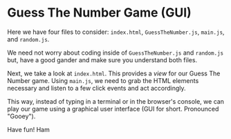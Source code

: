 # Guess The Number Game (GUI)

Here we have four files to consider: `index.html`, `GuessTheNumber.js`,
`main.js`, and `random.js`.

We need not worry about coding inside of `GuessTheNumber.js` and `random.js` but,
have a good gander and make sure you understand both files.

Next, we take a look at `index.html`. This provides a *view* for our Guess The
Number game. Using `main.js`, we need to grab the HTML elements necessary and
listen to a few click events and act accordingly.

This way, instead of typing in a terminal or in the browser's console, we can
play our game using a graphical user interface (GUI for short. Pronounced
"Gooey").

Have fun!
Ham